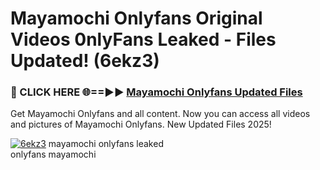 # Mayamochi Onlyfans Original Videos 0nlyFans Leaked - Files Updated! (6ekz3)

<h3>🔴 CLICK HERE 🌐==►► <a href="https://tinyurl.com/x26r9saj" rel="nofollow">Mayamochi Onlyfans Updated Files</a></h3>

Get Mayamochi Onlyfans and all content. Now you can access all videos and pictures of Mayamochi Onlyfans. New Updated Files 2025!

[![6ekz3](https://i.imgur.com/LkgZPqh.gif)](https://tinyurl.com/x26r9saj)
mayamochi onlyfans leaked<br>
onlyfans mayamochi